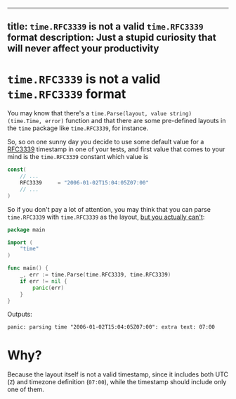 ---
title: `time.RFC3339` is not a valid `time.RFC3339` format
description: Just a stupid curiosity that will never affect your productivity
----

# `time.RFC3339` is not a valid `time.RFC3339` format

You may know that there's a `time.Parse(layout, value string) (time.Time, error)` function and that there are some pre-defined layouts in the `time` package like `time.RFC3339`, for instance.

So, so on one sunny day you decide to use some default value for a [RFC3339](https://tools.ietf.org/html/rfc3339) timestamp in one of your tests, and first value that comes to your mind is the `time.RFC3339` constant which value is 

```go
const(
    // ...
    RFC3339     = "2006-01-02T15:04:05Z07:00"
    // ...
)
```

So if you don't pay a lot of attention, you may think that you can parse `time.RFC3339` with `time.RFC3339` as the layout, [but you actually can't](https://play.golang.org/p/0MRMopw14gG):

```go
package main

import (
	"time"
)

func main() {
	_, err := time.Parse(time.RFC3339, time.RFC3339)
	if err != nil {
		panic(err)
	}
}
```

Outputs:
```
panic: parsing time "2006-01-02T15:04:05Z07:00": extra text: 07:00
```

# Why? 

Because the layout itself is not a valid timestamp, since it includes both UTC (`Z`) and timezone definition (`07:00`), while the timestamp should include only one of them.

